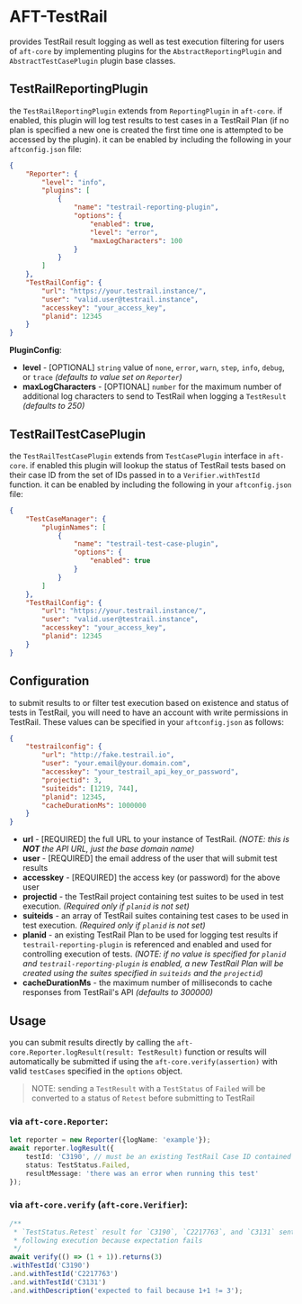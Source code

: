 # AFT-TestRail
provides TestRail result logging as well as test execution filtering for users of `aft-core` by implementing plugins for the `AbstractReportingPlugin` and `AbstractTestCasePlugin` plugin base classes.

## TestRailReportingPlugin
the `TestRailReportingPlugin` extends from `ReportingPlugin` in `aft-core`. if enabled, this plugin will log test results to test cases in a TestRail Plan (if no plan is specified a new one is created the first time one is attempted to be accessed by the plugin). it can be enabled by including the following in your `aftconfig.json` file:
```json
{
    "Reporter": {
        "level": "info",
        "plugins": [
            {
                "name": "testrail-reporting-plugin",
                "options": {
                    "enabled": true,
                    "level": "error",
                    "maxLogCharacters": 100
                }
            }
        ]
    },
    "TestRailConfig": {
        "url": "https://your.testrail.instance/",
        "user": "valid.user@testrail.instance",
        "accesskey": "your_access_key",
        "planid": 12345
    }
}
```
**PluginConfig**:
- **level** - [OPTIONAL] `string` value of `none`, `error`, `warn`, `step`, `info`, `debug`, or `trace` _(defaults to value set on `Reporter`)_
- **maxLogCharacters** - [OPTIONAL] `number` for the maximum number of additional log characters to send to TestRail when logging a `TestResult` _(defaults to 250)_

## TestRailTestCasePlugin
the `TestRailTestCasePlugin` extends from `TestCasePlugin` interface in `aft-core`. if enabled this plugin will lookup the status of TestRail tests based on their case ID from the set of IDs passed in to a `Verifier.withTestId` function. it can be enabled by including the following in your `aftconfig.json` file:
```json
{
    "TestCaseManager": {
        "pluginNames": [
            {
                "name": "testrail-test-case-plugin",
                "options": {
                    "enabled": true
                }
            }
        ]
    },
    "TestRailConfig": {
        "url": "https://your.testrail.instance/",
        "user": "valid.user@testrail.instance",
        "accesskey": "your_access_key",
        "planid": 12345
    }
}
```
## Configuration
to submit results to or filter test execution based on existence and status of tests in TestRail, you will need to have an account with write permissions in TestRail. These values can be specified in your `aftconfig.json` as follows:
```json
{
    "testrailconfig": {
        "url": "http://fake.testrail.io",
        "user": "your.email@your.domain.com",
        "accesskey": "your_testrail_api_key_or_password",
        "projectid": 3,
        "suiteids": [1219, 744],
        "planid": 12345,
        "cacheDurationMs": 1000000
    }
}
```
- **url** - [REQUIRED] the full URL to your instance of TestRail. _(NOTE: this is **NOT** the API URL, just the base domain name)_
- **user** - [REQUIRED] the email address of the user that will submit test results
- **accesskey** - [REQUIRED] the access key (or password) for the above user
- **projectid** - the TestRail project containing test suites to be used in test execution. _(Required only if `planid` is not set)_
- **suiteids** - an array of TestRail suites containing test cases to be used in test execution. _(Required only if `planid` is not set)_
- **planid** - an existing TestRail Plan to be used for logging test results if `testrail-reporting-plugin` is referenced and enabled and used for controlling execution of tests. _(NOTE: if no value is specified for `planid` and `testrail-reporting-plugin` is enabled, a new TestRail Plan will be created using the suites specified in `suiteids` and the `projectid`)_
- **cacheDurationMs** - the maximum number of milliseconds to cache responses from TestRail's API _(defaults to 300000)_

## Usage
you can submit results directly by calling the `aft-core.Reporter.logResult(result: TestResult)` function or results will automatically be submitted if using the `aft-core.verify(assertion)` with valid `testCases` specified in the `options` object. 

> NOTE: sending a `TestResult` with a `TestStatus` of `Failed` will be converted to a status of `Retest` before submitting to TestRail

### via `aft-core.Reporter`:
```typescript
let reporter = new Reporter({logName: 'example'});
await reporter.logResult({
    testId: 'C3190', // must be an existing TestRail Case ID contained in your referenced TestRail Plan ID
    status: TestStatus.Failed,
    resultMessage: 'there was an error when running this test'
});
```
### via `aft-core.verify` (`aft-core.Verifier`):
```typescript
/** 
 * `TestStatus.Retest` result for `C3190`, `C2217763`, and `C3131` sent to TestRail
 * following execution because expectation fails
 */
await verify(() => (1 + 1)).returns(3) 
.withTestId('C3190')
.and.withTestId('C2217763')
.and.withTestId('C3131')
.and.withDescription('expected to fail because 1+1 != 3');
```
